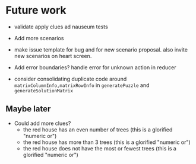 # Future work

- validate apply clues ad nauseum tests

- Add more scenarios

- make issue template for bug and for new scenario proposal. also invite new scenarios on heart screen.

- Add error boundaries? handle error for unknown action in reducer
- consider consolidating duplicate code around `matrixColumnInfo,matrixRowInfo` in `generatePuzzle` and `generateSolutionMatrix`

## Maybe later

- Could add more clues?
  - the red house has an even number of trees (this is a glorified "numeric or")
  - the red house has more than 3 trees (this is a glorified "numeric or")
  - the red house does not have the most or fewest trees (this is a glorified "numeric or")
